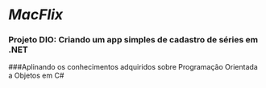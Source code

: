 #                               **_MacFlix_**

### Projeto DIO: Criando um app simples de cadastro de séries em .NET

###Aplinando os conhecimentos adquiridos sobre Programação Orientada a Objetos em C#
